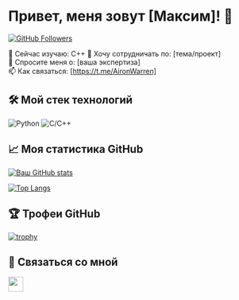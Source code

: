 # Привет, меня зовут [Максим]! 👋

[![GitHub Followers](https://img.shields.io/github/followers/ВАШ_НИК?label=Follow%20me&style=social)](https://github.com/AironWarren)

🌱 Сейчас изучаю: С++
👯 Хочу сотрудничать по: [тема/проект]  
💬 Спросите меня о: [ваша экспертиза]  
📫 Как связаться: [https://t.me/AironWarren]  

## 🛠 Мой стек технологий

![Python](https://img.shields.io/badge/Python-3776AB?style=for-the-badge&logo=python&logoColor=white)
![С/С++](https://img.shields.io/badge/JavaScript-F7DF1E?style=for-the-badge&logo=javascript&logoColor=black)

## 📈 Моя статистика GitHub

[![Ваш GitHub stats](https://github-readme-stats.vercel.app/api?username=AironWarren&show_icons=true&theme=radical)](https://github.com/AironWarren)

[![Top Langs](https://github-readme-stats.vercel.app/api/top-langs/?username=AironWarren&layout=compact&theme=radical)](https://github.com/AironWarren)

## 🏆 Трофеи GitHub

[![trophy](https://github-profile-trophy.vercel.app/?username=AironWarren&theme=onedark)](https://github.com/ryo-ma/github-profile-trophy)


## 🤝 Связаться со мной

[<img src="https://img.icons8.com/color/48/000000/telegram-app--v1.png" width="30">](https://t.me/AironWarren)
